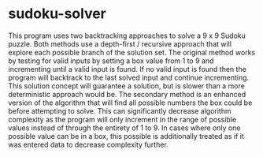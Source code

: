 # sudoku-solver
This program uses two backtracking approaches to solve a 9 x 9 Sudoku puzzle. Both methods use a depth-first / recursive approach that will explore each possible branch of the solution set. The original method works by testing for valid inputs by setting a box value from 1 to 9 and incrementing until a valid input is found. If no valid input is found then the program will  backtrack to the last solved input and continue incrementing. This solution concept will guarantee a solution, but is slower than a more deterministic approach would be. The secondary method is an enhanced version of the algorithm that will find all possible numbers the box could be before attempting to solve. This can significantly decrease algorithm complexity as the program will only increment in the range of possible values instead of through the entirety of 1 to 9. In cases where only one possible value can be in a box, this possible is additionally treated as if it was entered data to decrease complexity further.
